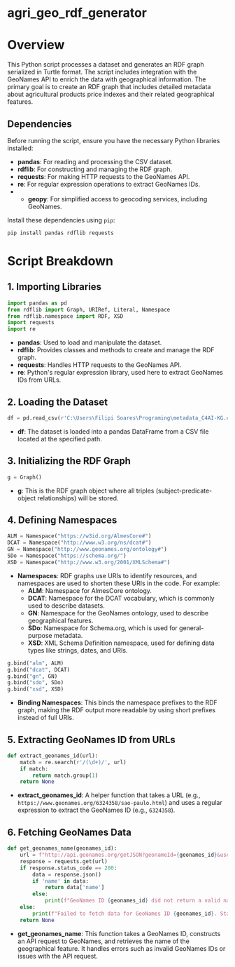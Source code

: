 # agri_geo_rdf_generator

# Overview

This Python script processes a dataset and generates an RDF graph serialized in Turtle format. The script includes integration with the GeoNames API to enrich the data with geographical information. The primary goal is to create an RDF graph that includes detailed metadata about agricultural products price indexes and their related geographical features.

## Dependencies

Before running the script, ensure you have the necessary Python libraries installed:

- **pandas**: For reading and processing the CSV dataset.
- **rdflib**: For constructing and managing the RDF graph.
- **requests**: For making HTTP requests to the GeoNames API.
- **re**: For regular expression operations to extract GeoNames IDs.
- - **geopy**: For simplified access to geocoding services, including GeoNames.

Install these dependencies using `pip`:

```bash
pip install pandas rdflib requests
```


# Script Breakdown

## 1. Importing Libraries

```python
import pandas as pd
from rdflib import Graph, URIRef, Literal, Namespace
from rdflib.namespace import RDF, XSD
import requests
import re
```

- **pandas**: Used to load and manipulate the dataset.
- **rdflib**: Provides classes and methods to create and manage the RDF graph.
- **requests**: Handles HTTP requests to the GeoNames API.
- **re**: Python's regular expression library, used here to extract GeoNames IDs from URLs.

## 2. Loading the Dataset

```python
df = pd.read_csv(r'C:\Users\Filipi Soares\Programing\metadata_C4AI-KG.csv')
```

- **df**: The dataset is loaded into a pandas DataFrame from a CSV file located at the specified path.

## 3. Initializing the RDF Graph

```python
g = Graph()
```

- **g**: This is the RDF graph object where all triples (subject-predicate-object relationships) will be stored.

## 4. Defining Namespaces

```python
ALM = Namespace("https://w3id.org/AlmesCore#")
DCAT = Namespace("http://www.w3.org/ns/dcat#")
GN = Namespace("http://www.geonames.org/ontology#")
SDo = Namespace("https://schema.org/")
XSD = Namespace("http://www.w3.org/2001/XMLSchema#")
```

- **Namespaces**: RDF graphs use URIs to identify resources, and namespaces are used to shorten these URIs in the code. For example:
  - **ALM**: Namespace for AlmesCore ontology.
  - **DCAT**: Namespace for the DCAT vocabulary, which is commonly used to describe datasets.
  - **GN**: Namespace for the GeoNames ontology, used to describe geographical features.
  - **SDo**: Namespace for Schema.org, which is used for general-purpose metadata.
  - **XSD**: XML Schema Definition namespace, used for defining data types like strings, dates, and URIs.

```python
g.bind("alm", ALM)
g.bind("dcat", DCAT)
g.bind("gn", GN)
g.bind("sdo", SDo)
g.bind("xsd", XSD)
```

- **Binding Namespaces**: This binds the namespace prefixes to the RDF graph, making the RDF output more readable by using short prefixes instead of full URIs.

## 5. Extracting GeoNames ID from URLs

```python
def extract_geonames_id(url):
    match = re.search(r'/(\d+)/', url)
    if match:
        return match.group(1)
    return None
```

- **extract_geonames_id**: A helper function that takes a URL (e.g., `https://www.geonames.org/6324358/sao-paulo.html`) and uses a regular expression to extract the GeoNames ID (e.g., `6324358`).

## 6. Fetching GeoNames Data

```python
def get_geonames_name(geonames_id):
    url = f"http://api.geonames.org/getJSON?geonameId={geonames_id}&username=filipisoares"
    response = requests.get(url)
    if response.status_code == 200:
        data = response.json()
        if 'name' in data:
            return data['name']
        else:
            print(f"GeoNames ID {geonames_id} did not return a valid name.")
    else:
        print(f"Failed to fetch data for GeoNames ID {geonames_id}. Status code: {response.status_code}")
    return None
```

- **get_geonames_name**: This function takes a GeoNames ID, constructs an API request to GeoNames, and retrieves the name of the geographical feature. It handles errors such as invalid GeoNames IDs or issues with the API request.

